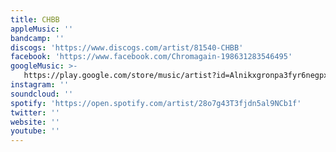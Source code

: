 ```yaml
---
title: CHBB
appleMusic: ''
bandcamp: ''
discogs: 'https://www.discogs.com/artist/81540-CHBB'
facebook: 'https://www.facebook.com/Chromagain-198631283546495'
googleMusic: >-
   https://play.google.com/store/music/artist?id=Alnikxgronpa3fyr6negpxchrcm
instagram: ''
soundcloud: ''
spotify: 'https://open.spotify.com/artist/28o7g43T3fjdn5al9NCb1f'
twitter: ''
website: ''
youtube: ''
---
```

